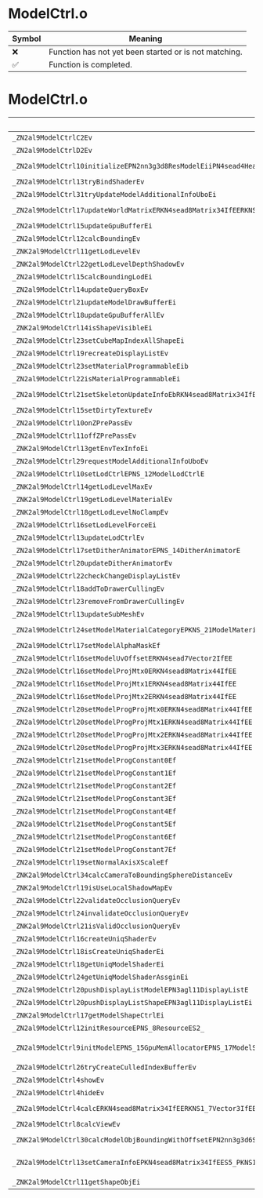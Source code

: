 # ModelCtrl.o
| Symbol | Meaning 
| ------------- | ------------- 
| :x: | Function has not yet been started or is not matching. 
| :white_check_mark: | Function is completed. 


# ModelCtrl.o
| Symbol (Demangled) | Symbol (Mangled) | Decompiled? |
| ------------- |  ------------- | ------------- |
| `_ZN2al9ModelCtrlC2Ev` | `al::ModelCtrl::ModelCtrl(void)` | :white_check_mark: |
| `_ZN2al9ModelCtrlD2Ev` | `al::ModelCtrl::~ModelCtrl()` | :white_check_mark: |
| `_ZN2al9ModelCtrl10initializeEPN2nn3g3d8ResModelEiiPN4sead4HeapEPNS_12ShaderHolderE` | `al::ModelCtrl::initialize(nn::g3d::ResModel *,int,int,sead::Heap *,al::ShaderHolder *)` | :white_check_mark: |
| `_ZN2al9ModelCtrl13tryBindShaderEv` | `al::ModelCtrl::tryBindShader(void)` | :white_check_mark: |
| `_ZN2al9ModelCtrl31tryUpdateModelAdditionalInfoUboEi` | `al::ModelCtrl::tryUpdateModelAdditionalInfoUbo(int)` | :white_check_mark: |
| `_ZN2al9ModelCtrl17updateWorldMatrixERKN4sead8Matrix34IfEERKNS1_7Vector3IfEE` | `al::ModelCtrl::updateWorldMatrix(sead::Matrix34<float> const&,sead::Vector3<float> const&)` | :white_check_mark: |
| `_ZN2al9ModelCtrl15updateGpuBufferEi` | `al::ModelCtrl::updateGpuBuffer(int)` | :white_check_mark: |
| `_ZN2al9ModelCtrl12calcBoundingEv` | `al::ModelCtrl::calcBounding(void)` | :white_check_mark: |
| `_ZNK2al9ModelCtrl11getLodLevelEv` | `al::ModelCtrl::getLodLevel(void)const` | :white_check_mark: |
| `_ZNK2al9ModelCtrl22getLodLevelDepthShadowEv` | `al::ModelCtrl::getLodLevelDepthShadow(void)const` | :white_check_mark: |
| `_ZN2al9ModelCtrl15calcBoundingLodEi` | `al::ModelCtrl::calcBoundingLod(int)` | :white_check_mark: |
| `_ZN2al9ModelCtrl14updateQueryBoxEv` | `al::ModelCtrl::updateQueryBox(void)` | :white_check_mark: |
| `_ZN2al9ModelCtrl21updateModelDrawBufferEi` | `al::ModelCtrl::updateModelDrawBuffer(int)` | :white_check_mark: |
| `_ZN2al9ModelCtrl18updateGpuBufferAllEv` | `al::ModelCtrl::updateGpuBufferAll(void)` | :white_check_mark: |
| `_ZNK2al9ModelCtrl14isShapeVisibleEi` | `al::ModelCtrl::isShapeVisible(int)const` | :white_check_mark: |
| `_ZN2al9ModelCtrl23setCubeMapIndexAllShapeEi` | `al::ModelCtrl::setCubeMapIndexAllShape(int)` | :white_check_mark: |
| `_ZN2al9ModelCtrl19recreateDisplayListEv` | `al::ModelCtrl::recreateDisplayList(void)` | :white_check_mark: |
| `_ZN2al9ModelCtrl23setMaterialProgrammableEib` | `al::ModelCtrl::setMaterialProgrammable(int,bool)` | :white_check_mark: |
| `_ZN2al9ModelCtrl22isMaterialProgrammableEi` | `al::ModelCtrl::isMaterialProgrammable(int)` | :white_check_mark: |
| `_ZN2al9ModelCtrl21setSkeletonUpdateInfoEbRKN4sead8Matrix34IfEERKNS1_7Vector3IfEE` | `al::ModelCtrl::setSkeletonUpdateInfo(bool,sead::Matrix34<float> const&,sead::Vector3<float> const&)` | :white_check_mark: |
| `_ZN2al9ModelCtrl15setDirtyTextureEv` | `al::ModelCtrl::setDirtyTexture(void)` | :white_check_mark: |
| `_ZN2al9ModelCtrl10onZPrePassEv` | `al::ModelCtrl::onZPrePass(void)` | :white_check_mark: |
| `_ZN2al9ModelCtrl11offZPrePassEv` | `al::ModelCtrl::offZPrePass(void)` | :white_check_mark: |
| `_ZNK2al9ModelCtrl13getEnvTexInfoEi` | `al::ModelCtrl::getEnvTexInfo(int)const` | :white_check_mark: |
| `_ZN2al9ModelCtrl29requestModelAdditionalInfoUboEv` | `al::ModelCtrl::requestModelAdditionalInfoUbo(void)` | :white_check_mark: |
| `_ZN2al9ModelCtrl10setLodCtrlEPNS_12ModelLodCtrlE` | `al::ModelCtrl::setLodCtrl(al::ModelLodCtrl *)` | :white_check_mark: |
| `_ZNK2al9ModelCtrl14getLodLevelMaxEv` | `al::ModelCtrl::getLodLevelMax(void)const` | :white_check_mark: |
| `_ZNK2al9ModelCtrl19getLodLevelMaterialEv` | `al::ModelCtrl::getLodLevelMaterial(void)const` | :white_check_mark: |
| `_ZNK2al9ModelCtrl18getLodLevelNoClampEv` | `al::ModelCtrl::getLodLevelNoClamp(void)const` | :white_check_mark: |
| `_ZN2al9ModelCtrl16setLodLevelForceEi` | `al::ModelCtrl::setLodLevelForce(int)` | :white_check_mark: |
| `_ZN2al9ModelCtrl13updateLodCtrlEv` | `al::ModelCtrl::updateLodCtrl(void)` | :white_check_mark: |
| `_ZN2al9ModelCtrl17setDitherAnimatorEPNS_14DitherAnimatorE` | `al::ModelCtrl::setDitherAnimator(al::DitherAnimator *)` | :white_check_mark: |
| `_ZN2al9ModelCtrl20updateDitherAnimatorEv` | `al::ModelCtrl::updateDitherAnimator(void)` | :white_check_mark: |
| `_ZN2al9ModelCtrl22checkChangeDisplayListEv` | `al::ModelCtrl::checkChangeDisplayList(void)` | :white_check_mark: |
| `_ZN2al9ModelCtrl18addToDrawerCullingEv` | `al::ModelCtrl::addToDrawerCulling(void)` | :white_check_mark: |
| `_ZN2al9ModelCtrl23removeFromDrawerCullingEv` | `al::ModelCtrl::removeFromDrawerCulling(void)` | :white_check_mark: |
| `_ZN2al9ModelCtrl13updateSubMeshEv` | `al::ModelCtrl::updateSubMesh(void)` | :white_check_mark: |
| `_ZN2al9ModelCtrl24setModelMaterialCategoryEPKNS_21ModelMaterialCategoryE` | `al::ModelCtrl::setModelMaterialCategory(al::ModelMaterialCategory const*)` | :white_check_mark: |
| `_ZN2al9ModelCtrl17setModelAlphaMaskEf` | `al::ModelCtrl::setModelAlphaMask(float)` | :white_check_mark: |
| `_ZN2al9ModelCtrl16setModelUvOffsetERKN4sead7Vector2IfEE` | `al::ModelCtrl::setModelUvOffset(sead::Vector2<float> const&)` | :white_check_mark: |
| `_ZN2al9ModelCtrl16setModelProjMtx0ERKN4sead8Matrix44IfEE` | `al::ModelCtrl::setModelProjMtx0(sead::Matrix44<float> const&)` | :white_check_mark: |
| `_ZN2al9ModelCtrl16setModelProjMtx1ERKN4sead8Matrix44IfEE` | `al::ModelCtrl::setModelProjMtx1(sead::Matrix44<float> const&)` | :white_check_mark: |
| `_ZN2al9ModelCtrl16setModelProjMtx2ERKN4sead8Matrix44IfEE` | `al::ModelCtrl::setModelProjMtx2(sead::Matrix44<float> const&)` | :white_check_mark: |
| `_ZN2al9ModelCtrl20setModelProgProjMtx0ERKN4sead8Matrix44IfEE` | `al::ModelCtrl::setModelProgProjMtx0(sead::Matrix44<float> const&)` | :white_check_mark: |
| `_ZN2al9ModelCtrl20setModelProgProjMtx1ERKN4sead8Matrix44IfEE` | `al::ModelCtrl::setModelProgProjMtx1(sead::Matrix44<float> const&)` | :white_check_mark: |
| `_ZN2al9ModelCtrl20setModelProgProjMtx2ERKN4sead8Matrix44IfEE` | `al::ModelCtrl::setModelProgProjMtx2(sead::Matrix44<float> const&)` | :white_check_mark: |
| `_ZN2al9ModelCtrl20setModelProgProjMtx3ERKN4sead8Matrix44IfEE` | `al::ModelCtrl::setModelProgProjMtx3(sead::Matrix44<float> const&)` | :white_check_mark: |
| `_ZN2al9ModelCtrl21setModelProgConstant0Ef` | `al::ModelCtrl::setModelProgConstant0(float)` | :white_check_mark: |
| `_ZN2al9ModelCtrl21setModelProgConstant1Ef` | `al::ModelCtrl::setModelProgConstant1(float)` | :white_check_mark: |
| `_ZN2al9ModelCtrl21setModelProgConstant2Ef` | `al::ModelCtrl::setModelProgConstant2(float)` | :white_check_mark: |
| `_ZN2al9ModelCtrl21setModelProgConstant3Ef` | `al::ModelCtrl::setModelProgConstant3(float)` | :white_check_mark: |
| `_ZN2al9ModelCtrl21setModelProgConstant4Ef` | `al::ModelCtrl::setModelProgConstant4(float)` | :white_check_mark: |
| `_ZN2al9ModelCtrl21setModelProgConstant5Ef` | `al::ModelCtrl::setModelProgConstant5(float)` | :white_check_mark: |
| `_ZN2al9ModelCtrl21setModelProgConstant6Ef` | `al::ModelCtrl::setModelProgConstant6(float)` | :white_check_mark: |
| `_ZN2al9ModelCtrl21setModelProgConstant7Ef` | `al::ModelCtrl::setModelProgConstant7(float)` | :white_check_mark: |
| `_ZN2al9ModelCtrl19setNormalAxisXScaleEf` | `al::ModelCtrl::setNormalAxisXScale(float)` | :white_check_mark: |
| `_ZNK2al9ModelCtrl34calcCameraToBoundingSphereDistanceEv` | `al::ModelCtrl::calcCameraToBoundingSphereDistance(void)const` | :white_check_mark: |
| `_ZNK2al9ModelCtrl19isUseLocalShadowMapEv` | `al::ModelCtrl::isUseLocalShadowMap(void)const` | :white_check_mark: |
| `_ZN2al9ModelCtrl22validateOcclusionQueryEv` | `al::ModelCtrl::validateOcclusionQuery(void)` | :white_check_mark: |
| `_ZN2al9ModelCtrl24invalidateOcclusionQueryEv` | `al::ModelCtrl::invalidateOcclusionQuery(void)` | :white_check_mark: |
| `_ZNK2al9ModelCtrl21isValidOcclusionQueryEv` | `al::ModelCtrl::isValidOcclusionQuery(void)const` | :white_check_mark: |
| `_ZN2al9ModelCtrl16createUniqShaderEv` | `al::ModelCtrl::createUniqShader(void)` | :white_check_mark: |
| `_ZN2al9ModelCtrl18isCreateUniqShaderEi` | `al::ModelCtrl::isCreateUniqShader(int)` | :white_check_mark: |
| `_ZN2al9ModelCtrl18getUniqModelShaderEi` | `al::ModelCtrl::getUniqModelShader(int)` | :white_check_mark: |
| `_ZN2al9ModelCtrl24getUniqModelShaderAssginEi` | `al::ModelCtrl::getUniqModelShaderAssgin(int)` | :white_check_mark: |
| `_ZN2al9ModelCtrl20pushDisplayListModelEPN3agl11DisplayListE` | `al::ModelCtrl::pushDisplayListModel(agl::DisplayList *)` | :white_check_mark: |
| `_ZN2al9ModelCtrl20pushDisplayListShapeEPN3agl11DisplayListEi` | `al::ModelCtrl::pushDisplayListShape(agl::DisplayList *,int)` | :white_check_mark: |
| `_ZNK2al9ModelCtrl17getModelShapeCtrlEi` | `al::ModelCtrl::getModelShapeCtrl(int)const` | :white_check_mark: |
| `_ZN2al9ModelCtrl12initResourceEPNS_8ResourceES2_` | `al::ModelCtrl::initResource(al::Resource *,al::Resource *)` | :white_check_mark: |
| `_ZN2al9ModelCtrl9initModelEPNS_15GpuMemAllocatorEPNS_17ModelShaderHolderEPNS_29ModelOcclusionCullingDirectorEPNS_14ShadowDirectorEPNS_22PrepassTriangleCullingEii` | `al::ModelCtrl::initModel(al::GpuMemAllocator *,al::ModelShaderHolder *,al::ModelOcclusionCullingDirector *,al::ShadowDirector *,al::PrepassTriangleCulling *,int,int)` | :white_check_mark: |
| `_ZN2al9ModelCtrl26tryCreateCulledIndexBufferEv` | `al::ModelCtrl::tryCreateCulledIndexBuffer(void)` | :white_check_mark: |
| `_ZN2al9ModelCtrl4showEv` | `al::ModelCtrl::show(void)` | :white_check_mark: |
| `_ZN2al9ModelCtrl4hideEv` | `al::ModelCtrl::hide(void)` | :white_check_mark: |
| `_ZN2al9ModelCtrl4calcERKN4sead8Matrix34IfEERKNS1_7Vector3IfEE` | `al::ModelCtrl::calc(sead::Matrix34<float> const&,sead::Vector3<float> const&)` | :white_check_mark: |
| `_ZN2al9ModelCtrl8calcViewEv` | `al::ModelCtrl::calcView(void)` | :white_check_mark: |
| `_ZNK2al9ModelCtrl30calcModelObjBoundingWithOffsetEPN2nn3g3d6SphereE` | `al::ModelCtrl::calcModelObjBoundingWithOffset(nn::g3d::Sphere *)const` | :white_check_mark: |
| `_ZN2al9ModelCtrl13setCameraInfoEPKN4sead8Matrix34IfEES5_PKNS1_8Matrix44IfEES9_` | `al::ModelCtrl::setCameraInfo(sead::Matrix34<float> const*,sead::Matrix34<float> const*,sead::Matrix44<float> const*,sead::Matrix44<float> const*)` | :white_check_mark: |
| `_ZNK2al9ModelCtrl11getShapeObjEi` | `al::ModelCtrl::getShapeObj(int)const` | :white_check_mark: |
